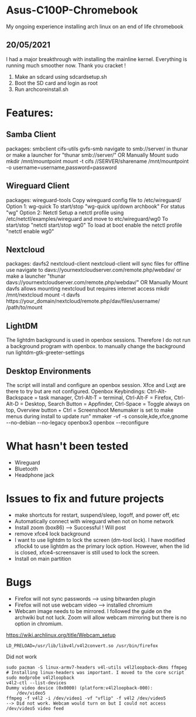 # Asus-C100P-Chromebook
My ongoing experience installing arch linux on an end of life chromebook

## 20/05/2021
I had a major breakthrough with installing the mainline kernel. Everything is running much smoother now. Thank you cracket !

1) Make an sdcard using sdcardsetup.sh
2) Boot the SD card and login as root
3) Run archcoreinstall.sh

# Features:

## Samba Client

packages: smbclient cifs-utils gvfs-smb
navigate to smb://server/ in thunar or make a launcher for "thunar smb://server/"
OR Manually Mount
sudo mkdir /mnt/mountpoint
mount -t cifs //SERVER/sharename /mnt/mountpoint -o username=username,password=password

## Wireguard Client

packages: wireguard-tools
Copy wireguard config file to /etc/wireguard/
Option 1: wg-quick
To start/stop "wg-quick up/down archbook"
For status "wg"
Option 2: Netctl
Setup a netctl profile using /etc/netctl/examples/wireguard and move to etc/wireguard/wg0
To start/stop "netctl start/stop wg0"
To load at boot enable the netctl profile "netctl enable wg0"

## Nextcloud

packages: davfs2 nextcloud-client
nextcloud-client will sync files for offline use
navigate to davs://yournextcloudserver.com/remote.php/webdav/ or make a launcher "thunar davs://yournextcloudserver.com/remote.php/webdav/"
OR Manually Mount
davfs allows mounting nextcloud but requires internet access
mkdir /mnt/nextcloud
mount -t davfs https://your_domain/nextcloud/remote.php/dav/files/username/ /path/to/mount

## LightDM

The lightdm background is used in openbox sessions. Therefore I do not run a background program with openbox. to manually change the background run lightdm-gtk-greeter-settings

## Desktop Environments

The script will install and configure an openbox session. Xfce and Lxqt are there to try but are not configured.
Openbox Keybindings: Ctrl-Alt-Backspace = task manager, Ctrl-Alt-T = terminal, Ctrl-Alt-F = Firefox, Ctrl-Alt-D = Desktop, Search Button = Appfinder, Ctrl-Space = Toggle always on top, Overview button + Ctrl = Screenshoot
Menumaker is set to make menus during install to update run"
mmaker -vf -s console,kde,xfce,gnome --no-debian --no-legacy openbox3
openbox --reconfigure

# What hasn't been tested

- Wireguard
- Bluetooth
- Headphone jack

# Issues to fix and future projects

- make shortcuts for restart, suspend/sleep, logoff, and power off, etc
- Automatically connect with wireguard when not on home network
- Install zoom (box86) --> Successful ! Will post
- remove xfce4 lock background
- I want to use lightdm to lock the screen (dm-tool lock).
  I have modified xflock4 to use lightdm as the primary lock
  option. However, when the lid is closed, xfce4-screensaver
  is still used to lock the screen.
- Install on main partition


# Bugs

- Firefox will not sync passwords --> using bitwarden plugin
- Firefox will not use webcam video --> installed chromium
- Webcam image needs to be mirrored. I followed the guide on the archwiki but not luck. Zoom will allow webcam mirroring but there is no option in chromium.

https://wiki.archlinux.org/title/Webcam_setup

`LD_PRELOAD=/usr/lib/libv4l/v4l2convert.so /usr/bin/firefox`

Did not work
```
sudo pacman -S linux-armv7-headers v4l-utils v4l2loopback-dkms ffmpeg
# Installing linux-headers was important. I moved to the core script
sudo modprobe v4l2loopback
v4l2-ctl --list-devices
Dummy video device (0x0000) (platform:v4l2loopback-000):
	/dev/video5
ffmpeg -f v4l2 -i /dev/video1 -vf "vflip" -f v4l2 /dev/video5
--> Did not work. Webcam would turn on but I could not access /dev/video5 video feed
```
